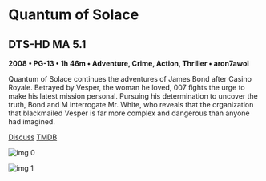 # Quantum of Solace

## DTS-HD MA 5.1

**2008 • PG-13 • 1h 46m • Adventure, Crime, Action, Thriller • aron7awol**

Quantum of Solace continues the adventures of James Bond after Casino Royale. Betrayed by Vesper, the woman he loved, 007 fights the urge to make his latest mission personal. Pursuing his determination to uncover the truth, Bond and M interrogate Mr. White, who reveals that the organization that blackmailed Vesper is far more complex and dangerous than anyone had imagined.

[Discuss](https://www.avsforum.com/threads/bass-eq-for-filtered-movies.2995212/post-56921212)  [TMDB](10764)

![img 0](https://i.imgur.com/KLFUriz.jpg)

![img 1](https://i.imgur.com/70wok9E.png)

